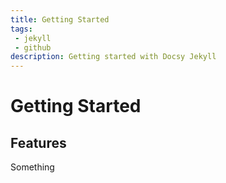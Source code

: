 ```yaml
---
title: Getting Started
tags: 
 - jekyll
 - github
description: Getting started with Docsy Jekyll
---
```


# Getting Started

## Features

Something